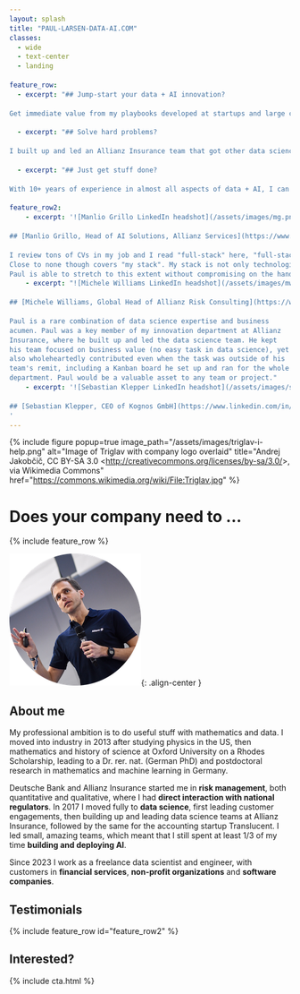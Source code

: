 ```yaml
---
layout: splash
title: "PAUL-LARSEN-DATA-AI.COM"
classes: 
  - wide
  - text-center
  - landing

feature_row:
  - excerpt: "## Jump-start your data + AI innovation?
    
Get immediate value from my playbooks developed at startups and large corporates to accelerate and de-risk your innovation work."

  - excerpt: "## Solve hard problems?
    
I built up and led an Allianz Insurance team that got other data science teams unstuck on hard problems of data quality, platform engineering, and much more."
    
  - excerpt: "## Just get stuff done? 
  
With 10+ years of experience in almost all aspects of data + AI, I can extend your team's over-stretched capacity."

feature_row2:
    - excerpt: '![Manlio Grillo LinkedIn headshot](/assets/images/mg.png "Manlio Grillo LinkedIn headshot")
    
## [Manlio Grillo, Head of AI Solutions, Allianz Services](https://www.linkedin.com/in/manliogrillo/)
    
I review tons of CVs in my job and I read "full-stack" here, "full-stack" there. 
Close to none though covers "my stack". My stack is not only technological, but covers principles, values and strategic intent. Without these it is just worn out buzzwords.
Paul is able to stretch to this extent without compromising on the hands-on part.'
    - excerpt: "![Michele Williams LinkedIn headshot](/assets/images/mw.png 'Michele Williams LinkedIn headshot')
    
## [Michele Williams, Global Head of Allianz Risk Consulting](https://www.linkedin.com/in/michele-williams-6408784/)
    
Paul is a rare combination of data science expertise and business
acumen. Paul was a key member of my innovation department at Allianz
Insurance, where he built up and led the data science team. He kept
his team focused on business value (no easy task in data science), yet
also wholeheartedly contributed even when the task was outside of his
team's remit, including a Kanban board he set up and ran for the whole
department. Paul would be a valuable asset to any team or project."
    - excerpt: '![Sebastian Klepper LinkedIn headshot](/assets/images/sk.png "Sebastian Klepper LinkedIn headshot")
    
## [Sebastian Klepper, CEO of Kognos GmbH](https://www.linkedin.com/in/sklppr/)
'
---
```


{% include figure popup=true image_path="/assets/images/triglav-i-help.png" alt="Image of Triglav with company logo overlaid" title="Andrej Jakobčič, CC BY-SA 3.0 &lt;http://creativecommons.org/licenses/by-sa/3.0/&gt;, via Wikimedia Commons" href="https://commons.wikimedia.org/wiki/File:Triglav.jpg" %}
<br>

# Does your company need to ...

{% include feature_row %}


![Paul Larsen at HackaTUM 2019](/assets/images/2019-paul-hackatum-circle-small.png "Paul Larsen at HackaTUM 2019"){: .align-center }

## About me

My professional ambition is to do useful stuff with mathematics and data. I moved into industry in 2013 after studying physics in the US, then mathematics and history of science at Oxford University on a Rhodes Scholarship, leading to a Dr. rer. nat. (German PhD) and postdoctoral research in mathematics and machine learning in Germany.

Deutsche Bank and Allianz Insurance started me in **risk management**, both quantitative and qualitative, where I had **direct interaction with national regulators**. In 2017 I moved fully to **data science**, first leading customer engagements, then building up and leading data science teams at Allianz Insurance, followed by the same for the accounting startup Translucent. I led small, amazing teams, which meant that I still spent at least 1/3 of my time **building and deploying AI**.

Since 2023 I work as a freelance data scientist and engineer, with customers in **financial services**, **non-profit organizations** and **software companies**.

## Testimonials

{% include feature_row id="feature_row2" %}

## Interested?

{% include cta.html %}
